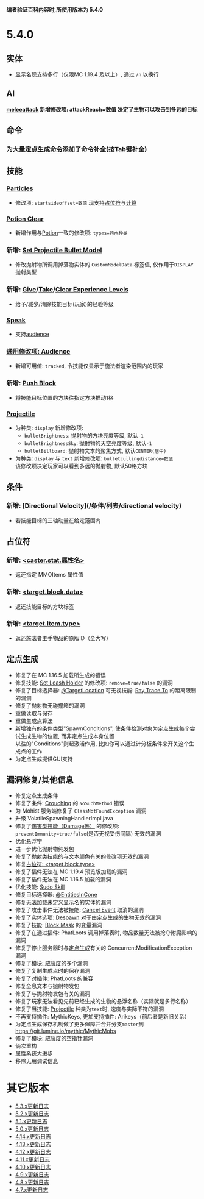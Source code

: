 
**编者验证百科内容时,所使用版本为 5.4.0**

5.4.0
=

实体
---

- 显示名现支持多行（仅限MC 1.19.4 及以上）, 通过 `/n` 以换行

AI
---

**[meleeattack](/实体/AI#ai行动器) 新增修改项: attackReach=数值 决定了生物可以攻击到多远的目标**

命令
---

### **为大量[定点生成命令](/命令与权限#定点生成命令)添加了命令补全(按Tab键补全)**

技能
---

### [Particles](/技能/特效技能/particles)
- 修改项: `startsideoffset=数值` 现支持[占位符](/技能/占位符)与[计算](/技能/计算)
### [Potion Clear](/技能/列表/potionclear)
- 新增作用与[Potion](/技能/列表/potion)一致的修改项: `types=药水种类`
### 新增: [Set Projectile Bullet Model](/技能/列表/setprojectilebulletmodel)
- 修改抛射物所调用掉落物实体的 `CustomModelData` 标签值, 仅作用于`DISPLAY`抛射类型
### 新增: [Give](/技能/列表/giveexperiencelevels)/[Take](/技能/列表/takeexperiencelevels)/[Clear Experience Levels](/技能/列表/clearexperiencelevels)
- 给予/减少/清除技能目标(玩家)的经验等级
### [Speak](/技能/列表/speak)
- 支持[audience](/技能/特效技能列表#特效技能)
### [通用修改项: Audience](/技能/特效技能列表#特效技能)
- 新增可用值: `tracked`, 令技能仅显示于施法者渲染范围内的玩家
### 新增: [Push Block](/技能/列表/pushblock)
- 将技能目标位置的方块往指定方块推动1格
### [Projectile](/技能/列表/projectile)
- 为种类: `display` 新增修改项:  
  - `bulletBrightness`: 抛射物的方块亮度等级, 默认`-1`
  - `bulletBrightnessSky`: 抛射物的天空亮度等级, 默认`-1`
  - `bulletBillboard`: 抛射物文本的聚焦方式, 默认`CENTER(居中)`
- 为种类: `display` 与 `text` 新增修改项: `bulletcullingdistance=数值`  
  该修改项决定玩家可以看到多远的抛射物, 默认50格方块

条件
---

### 新增: [Directional Velocity](/条件/列表/directional velocity)
- 若技能目标的三轴动量在给定范围内

占位符
---

### 新增: [<caster.stat.属性名>](/技能/占位符#施法者占位符)
- 返还指定 MMOItems 属性值
### 新增: [<target.block.data>](/技能/占位符#技能目标占位符)
- 返还技能目标的方块标签
### 新增: [<target.item.type>](/技能/占位符#技能目标占位符)
- 返还施法者主手物品的原版ID（全大写）

定点生成
---

* 修复了在 MC 1.16.5 加载所生成的错误
* 修复技能: [Set Leash Holder](/技能/列表/setleashholder) 的修改项: `remove=true/false` 的漏洞
* 修复了目标选择器: [@TargetLocation](/技能/目标选择器#单坐标) 可无视技能: [Ray Trace To](/技能/列表/raytraceto) 的距离限制的漏洞
* 修复了抛射物无碰撞箱的漏洞
* 重做读取与保存
* 重做生成点算法
* 新增独有的条件类型"SpawnConditions", 使条件检测对象为定点生成每个尝试生成生物的位置, 而非定点生成本身位置  
  以往的"Conditions"则起激活作用, 比如你可以通过计分板条件来开关这个生成点的工作
* 为定点生成提供GUI支持

漏洞修复/其他信息
---

* 修复定点生成条件
* 修复了条件: [Crouching](/技能/列表/crouching) 的 `NoSuchMethod` 错误
* 为 Mohist 服务端修复了 `ClassNotFoundException` 漏洞
* 升级 VolatileSpawningHandlerImpl.java
* 修复了[伤害类技能（Damage等）](/技能/列表/damage) 的修改项: `preventImmunity=true/false`(是否无视受伤间隔) 无效的漏洞
* 优化悬浮字
* 进一步优化抛射物纯发包
* 修复了[抛射类技能](/技能/列表/projectile)的与文本颜色有关的修改项无效的漏洞
* 修复[占位符: <target.block.type>](/技能/占位符)
* 修复了插件无法在 MC 1.19.4 预览版加载的漏洞
* 修复了插件无法在 MC 1.16.5 加载的漏洞
* 优化技能: [Sudo Skill](/技能/列表/sudoskill)
* 修复目标选择器: [@EntitiesInCone](/技能/目标选择器#多实体)
* 修复无法加载未定义显示名的实体的漏洞
* 修复了攻击事件无法被技能: [Cancel Event](/技能/列表/cancelevent) 取消的漏洞
* 修复了实体选项: [Despawn](/实体/选项#通用) 对于由定点生成的生物无效的漏洞
* 修复了技能: [Block Mask](/技能/特效技能/blockmask) 的变量漏洞
* 修复了在通过插件: PhatLoots 调用掉落表时, 物品数量无法被抢夺附魔影响的漏洞
* 修复了停止服务器时与[定点生成](/定点生成)有关的 ConcurrentModificationException 漏洞
* 修复了[模块: 威胁度](/实体/威胁度)的多个漏洞
* 修复了复制生成点时的保存漏洞
* 修复了对插件: PhatLoots 的兼容
* 修复全息文本与抛射物发包
* 修复了与抛射物发包有关的漏洞
* 修复了玩家无法看见先前已经生成的生物的悬浮名称（实际就是多行名称）
* 修复了当技能: [Projectile](/技能/列表/projectile) 种类为`text`时, 速度与实际不符的漏洞
* 不再支持插件: MythicKeys, 更加支持插件: Arikeys（前后者是新旧关系）
* 为定点生成保存机制做了更多保障并合并分支`master`到 https://git.lumine.io/mythic/MythicMobs
* 修复了[模块: 威胁度](/实体/威胁度)的空指针漏洞
* 俩次重构
* 属性系统大进步
* 移除无用调试信息

其它版本
================

-   [5.3.x更新日志](/更新日志/5.3.x更新日志)
-   [5.2.x更新日志](/更新日志/5.2.x更新日志)
-   [5.1.x更新日志](/更新日志/5.1.x更新日志)
-   [5.0.x更新日志](/更新日志/5.0.x更新日志)
-   [4.14.x更新日志](/更新日志/4.14.x更新日志)
-   [4.13.x更新日志](/更新日志/4.13.x更新日志)
-   [4.12.x更新日志](/更新日志/4.12.x更新日志)
-   [4.11.x更新日志](/更新日志/4.11.x更新日志)
-   [4.10.x更新日志](/更新日志/4.10.x更新日志)
-   [4.9.x更新日志](/更新日志/4.9.x更新日志)
-   [4.8.x更新日志](/更新日志/4.8.x更新日志)
-   [4.7.x更新日志](/更新日志/4.7.x更新日志)